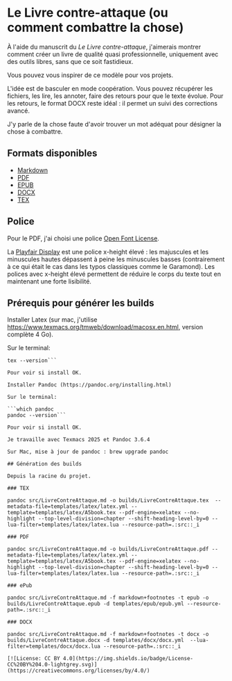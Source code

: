 # Le Livre contre-attaque (ou comment combattre la chose)

À l'aide du manuscrit du *Le Livre contre-attaque*, j'aimerais montrer comment créer un livre de qualité quasi professionnelle, uniquement avec des outils libres, sans que ce soit fastidieux.

Vous pouvez vous inspirer de ce modèle pour vos projets.

L'idée est de basculer en mode coopération.
Vous pouvez récupérer les fichiers, les lire, les annoter, faire des retours pour que le texte évolue.
Pour les retours, le format DOCX reste idéal : il permet un suivi des corrections avancé.

J'y parle de la chose faute d'avoir trouver un mot adéquat pour désigner la chose à combattre.

## Formats disponibles

- [Markdown](src/LivreContreAttaque.md)
- [PDF](builds/LivreContreAttaque.pdf)
- [EPUB](builds/LivreContreAttaque.epub)
- [DOCX](builds/LivreContreAttaque.docx)
- [TEX](builds/LivreContreAttaque.tex)

## Police

Pour le PDF, j'ai choisi une police [Open Font License](https://openfontlicense.org/open-font-license-official-text/).

La [Playfair Display](https://fonts.google.com/specimen/Playfair+Display?query=Playfair) est une police x-height élevé : les majuscules et les minuscules hautes dépassent à peine les minuscules basses (contrairement à ce qui était le cas dans les typos classiques comme le Garamond). Les polices avec  x-height élevé permettent de réduire le corps du texte tout en maintenant une forte lisibilité.

## Prérequis pour générer les builds

Installer Latex (sur mac, j'utilise https://www.texmacs.org/tmweb/download/macosx.en.html, version complète 4 Go).

Sur le terminal:

```which tex
tex --version```

Pour voir si install OK.

Installer Pandoc (https://pandoc.org/installing.html)

Sur le terminal:

```which pandoc
pandoc --version```

Pour voir si install OK.

Je travaille avec Texmacs 2025 et Pandoc 3.6.4

Sur Mac, mise à jour de pandoc : brew upgrade pandoc

## Génération des builds

Depuis la racine du projet.

### TEX

pandoc src/LivreContreAttaque.md -o builds/LivreContreAttaque.tex  --metadata-file=templates/latex/latex.yml --template=templates/latex/A5book.tex --pdf-engine=xelatex --no-highlight --top-level-division=chapter --shift-heading-level-by=0 --lua-filter=templates/latex/latex.lua --resource-path=.:src::_i

### PDF

pandoc src/LivreContreAttaque.md -o builds/LivreContreAttaque.pdf --metadata-file=templates/latex/latex.yml --template=templates/latex/A5book.tex --pdf-engine=xelatex --no-highlight --top-level-division=chapter --shift-heading-level-by=0 --lua-filter=templates/latex/latex.lua --resource-path=.:src::_i

### ePub

pandoc src/LivreContreAttaque.md -f markdown+footnotes -t epub -o builds/LivreContreAttaque.epub -d templates/epub/epub.yml --resource-path=.:src::_i

### DOCX

pandoc src/LivreContreAttaque.md -f markdown+footnotes -t docx -o  builds/LivreContreAttaque.docx -d templates/docx/docx.yml  --lua-filter=templates/docx/docx.lua --resource-path=.:src::_i

[![License: CC BY 4.0](https://img.shields.io/badge/License-CC%20BY%204.0-lightgrey.svg)](https://creativecommons.org/licenses/by/4.0/)
